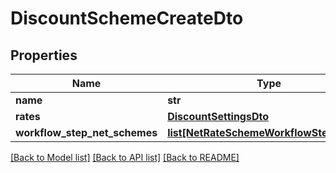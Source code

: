# DiscountSchemeCreateDto

## Properties
Name | Type | Description | Notes
------------ | ------------- | ------------- | -------------
**name** | **str** |  | 
**rates** | [**DiscountSettingsDto**](DiscountSettingsDto.md) |  | [optional] 
**workflow_step_net_schemes** | [**list[NetRateSchemeWorkflowStepCreate]**](NetRateSchemeWorkflowStepCreate.md) |  | [optional] 

[[Back to Model list]](../README.md#documentation-for-models) [[Back to API list]](../README.md#documentation-for-api-endpoints) [[Back to README]](../README.md)

